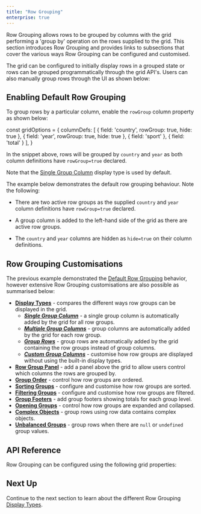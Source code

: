 ```yaml
---
title: "Row Grouping"
enterprise: true
---
```


Row Grouping allows rows to be grouped by columns with the grid performing a 'group by' operation on the rows supplied
to the grid. This section introduces Row Grouping and provides links to subsections that cover the various ways Row 
Grouping can be configured and customised.

The grid can be configured to initially display rows in a grouped state or rows can be grouped programmatically through 
the grid API's. Users can also manually group rows through the UI as shown below:

<image-caption src="grouping/resources/row-grouping.gif" maxWidth="90%" constrained="true" centered="true" alt="Row Grouping" ></image-caption>

## Enabling Default Row Grouping

To group rows by a particular column, enable the `rowGroup` column property as shown below:

<snippet>
const gridOptions = {
    columnDefs: [
        { field: 'country', rowGroup: true, hide: true },
        { field: 'year', rowGroup: true, hide: true },
        { field: 'sport' },
        { field: 'total' }
    ],
}
</snippet>

In the snippet above, rows will be grouped by `country` and `year` as both column definitions have `rowGroup=true` declared.

Note that the [Single Group Column](../grouping-single-group-column/) display type is used by default.

The example below demonstrates the default row grouping behaviour. Note the following:

- There are two active row groups as the supplied `country` and `year` column definitions have `rowGroup=true` declared.

- A group column is added to the left-hand side of the grid as there are active row groups.

- The `country` and `year` columns are hidden as `hide=true` on their column definitions.

<grid-example title='Default Row Grouping' name='default-row-grouping' type='generated' options='{ "enterprise": true, "exampleHeight": 540, "modules": ["clientside", "rowgrouping"] }'></grid-example>

## Row Grouping Customisations

The previous example demonstrated the [Default Row Grouping](../grouping/#example-default-row-grouping) behavior, 
however extensive Row Grouping customisations are also possible as summarised below:

- **[Display Types](../grouping-display-types/)** - compares the different ways row groups can be displayed in the grid.
    - ***[Single Group Column](../grouping-single-group-column/)*** - a single group column is automatically added by the grid for all row groups.
    - ***[Multiple Group Columns](../grouping-multiple-group-columns/)*** - group columns are automatically added by the grid for each row group.
    - ***[Group Rows](../grouping-group-rows/)*** - group rows are automatically added by the grid containing the row groups instead of group columns.
    - ***[Custom Group Columns](../grouping-custom-group-columns/)*** - customise how row groups are displayed without using the built-in display types.
- **[Row Group Panel](../grouping-group-panel/)** - add a panel above the grid to allow users control which columns the rows are grouped by.
- **[Group Order](../grouping-group-order/)** - control how row groups are ordered.
- **[Sorting Groups](../grouping-sorting/)** - configure and customise how row groups are sorted.
- **[Filtering Groups](../grouping-filtering/)** - configure and customise how row groups are filtered.
- **[Group Footers](../grouping-footers/)** - add group footers showing totals for each group level.
- **[Opening Groups](../grouping-opening-groups/)** - control how row groups are expanded and collapsed.
- **[Complex Objects](../grouping-complex-objects/)** - group rows using row data contains complex objects.
- **[Unbalanced Groups](../grouping-unbalanced-groups/)** - group rows when there are `null` or `undefined` group values.

## API Reference

Row Grouping can be configured using the following grid properties:

<api-documentation source='grid-properties/properties.json' section="rowGrouping"></api-documentation>

## Next Up

Continue to the next section to learn about the different Row Grouping [Display Types](../grouping-display-types/).
